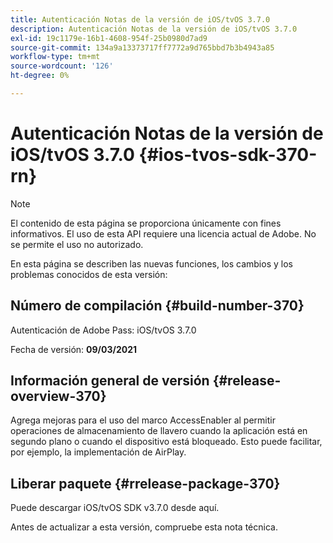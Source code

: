 ```yaml
---
title: Autenticación Notas de la versión de iOS/tvOS 3.7.0
description: Autenticación Notas de la versión de iOS/tvOS 3.7.0
exl-id: 19c1179e-16b1-4608-954f-25b0980d7ad9
source-git-commit: 134a9a13373717ff7772a9d765bbd7b3b4943a85
workflow-type: tm+mt
source-wordcount: '126'
ht-degree: 0%

---
```


# Autenticación Notas de la versión de iOS/tvOS 3.7.0 {#ios-tvos-sdk-370-rn}

>[!NOTE]
>
>El contenido de esta página se proporciona únicamente con fines informativos. El uso de esta API requiere una licencia actual de Adobe. No se permite el uso no autorizado.

En esta página se describen las nuevas funciones, los cambios y los problemas conocidos de esta versión:

## Número de compilación {#build-number-370}

Autenticación de Adobe Pass: iOS/tvOS 3.7.0

Fecha de versión: **09/03/2021**

## Información general de versión {#release-overview-370}

Agrega mejoras para el uso del marco AccessEnabler al permitir operaciones de almacenamiento de llavero cuando la aplicación está en segundo plano o cuando el dispositivo está bloqueado. Esto puede facilitar, por ejemplo, la implementación de AirPlay.

## Liberar paquete {#rrelease-package-370}

Puede descargar iOS/tvOS SDK v3.7.0 desde aquí.

Antes de actualizar a esta versión, compruebe esta nota técnica.

